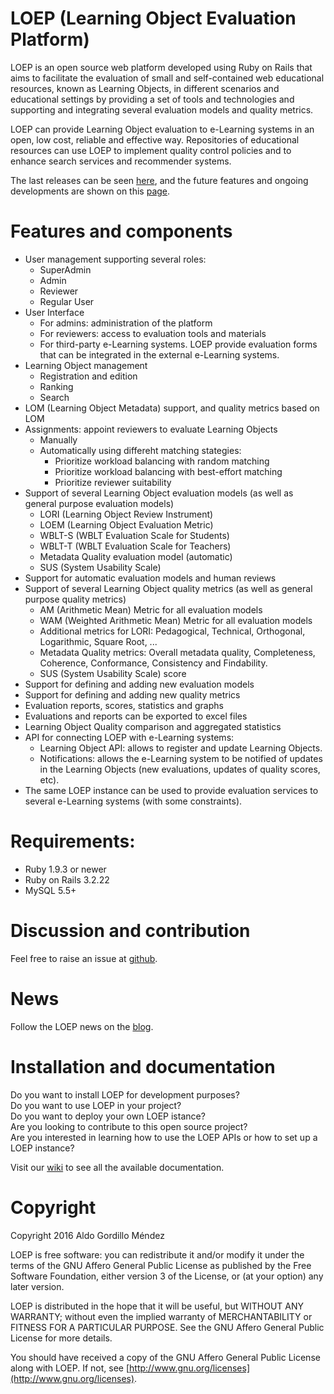 # LOEP (Learning Object Evaluation Platform)

LOEP is an open source web platform developed using Ruby on Rails that aims to facilitate the evaluation of small and self-contained web educational resources, known as Learning Objects, in different scenarios and educational settings by providing a set of tools and technologies and supporting and integrating several evaluation models and quality metrics.  

LOEP can provide Learning Object evaluation to e-Learning systems in an open, low cost, reliable and effective way.
Repositories of educational resources can use LOEP to implement quality control policies and to enhance search services and recommender systems. 

The last releases can be seen [here](https://github.com/agordillo/LOEP/releases), and the future features and ongoing developments are shown on this [page](https://github.com/agordillo/LOEP/milestones).  
  
  
# Features and components
  
* User management supporting several roles:
  * SuperAdmin
  * Admin
  * Reviewer
  * Regular User
* User Interface
  * For admins: administration of the platform
  * For reviewers: access to evaluation tools and materials
  * For third-party e-Learning systems. LOEP provide evaluation forms that can be integrated in the external e-Learning systems.  
* Learning Object management
  * Registration and edition
  * Ranking
  * Search
* LOM (Learning Object Metadata) support, and quality metrics based on LOM
* Assignments: appoint reviewers to evaluate Learning Objects
  * Manually
  * Automatically using differeht matching stategies:
    * Prioritize workload balancing with random matching 
    * Prioritize workload balancing with best-effort matching
    * Prioritize reviewer suitability
* Support of several Learning Object evaluation models (as well as general purpose evaluation models)
  * LORI (Learning Object Review Instrument)
  * LOEM (Learning Object Evaluation Metric)
  * WBLT-S (WBLT Evaluation Scale for Students)
  * WBLT-T (WBLT Evaluation Scale for Teachers)
  * Metadata Quality evaluation model (automatic)
  * SUS (System Usability Scale)
* Support for automatic evaluation models and human reviews
* Support of several Learning Object quality metrics (as well as general purpose quality metrics)
  * AM (Arithmetic Mean) Metric for all evaluation models
  * WAM (Weighted Arithmetic Mean) Metric for all evaluation models
  * Additional metrics for LORI: Pedagogical, Technical, Orthogonal, Logarithmic, Square Root, ...
  * Metadata Quality metrics: Overall metadata quality, Completeness, Coherence, Conformance, Consistency and Findability.
  * SUS (System Usability Scale) score
* Support for defining and adding new evaluation models
* Support for defining and adding new quality metrics
* Evaluation reports, scores, statistics and graphs
* Evaluations and reports can be exported to excel files
* Learning Object Quality comparison and aggregated statistics
* API for connecting LOEP with e-Learning systems:
  * Learning Object API: allows to register and update Learning Objects.
  * Notifications: allows the e-Learning system to be notified of updates in the Learning Objects (new evaluations, updates of quality scores, etc).
* The same LOEP instance can be used to provide evaluation services to several e-Learning systems (with some constraints).

# Requirements:  

* Ruby 1.9.3 or newer
* Ruby on Rails 3.2.22
* MySQL 5.5+


# Discussion and contribution  
  
Feel free to raise an issue at [github](http://github.com/agordillo/LOEP/issues).  


# News

Follow the LOEP news on the [blog](https://loepblog.wordpress.com/). 


# Installation and documentation

Do you want to install LOEP for development purposes? <br/>
Do you want to use LOEP in your project? <br/>
Do you want to deploy your own LOEP istance? <br/>
Are you looking to contribute to this open source project?  <br/>
Are you interested in learning how to use the LOEP APIs or how to set up a LOEP instance? <br/>

Visit our [wiki](http://github.com/agordillo/LOEP/wiki) to see all the available documentation.  



# Copyright

Copyright 2016 Aldo Gordillo Méndez

LOEP is free software: you can redistribute it and/or modify it under the terms of the GNU Affero General Public License as published by the Free Software Foundation, either version 3 of the License, or (at your option) any later version.

LOEP is distributed in the hope that it will be useful, but WITHOUT ANY WARRANTY; without even the implied warranty of MERCHANTABILITY or FITNESS FOR A PARTICULAR PURPOSE.  See the GNU Affero General Public License for more details.

You should have received a copy of the GNU Affero General Public License along with LOEP. If not, see [http://www.gnu.org/licenses](http://www.gnu.org/licenses).

